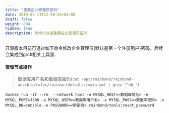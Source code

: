 ```yaml
---
title: "重置企业管理员密码"
date: 2019-03-11T12:50:54+08:00
draft: false
weight: 804
hidden: true
description: 命令行快速重置企业管理员密码
---
```


开源版本目前可通过如下命令修改企业管理员(默认是第一个注册用户)密码，后续会集成到grctl相关工具里.

#### 管理节点操作

> 数据库用户名和数据库密码(`cat /opt/rainbond/rainbond-ansible/roles/rainvar/defaults/main.yml | grep "^db_"`)

```
docker run -it --rm  --network host -e MYSQL_HOST=<数据库地址> -e MYSQL_PORT=3306 -e MYSQL_USER=<数据库用户名> -e MYSQL_PASS=<数据库密码> -e MYSQL_DB=console -e PASSWORD=<新密码> rainbond/tools:reset_password
```